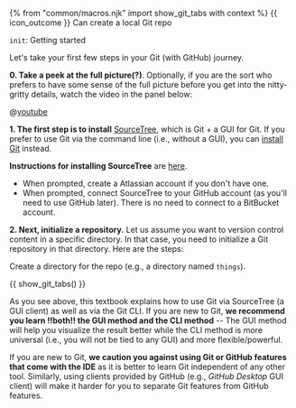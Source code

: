 {% from "common/macros.njk" import show_git_tabs with context %}
<span id="outcomes">{{ icon_outcome }} Can create a local Git repo</span>

<span id="title">`init`: Getting started</span>

<div id="body">

Let's take your first few steps in your Git (with GitHub) journey.

<span class="non-printable">

**0. Take a peek at the full picture(?)**. Optionally, if you are the sort who prefers to have some sense of the full picture before you get into the nitty-gritty details, watch the video in the panel below:
</span>

<panel header="%%{{ icon_resource }} Git Overview%%" class="non-printable">

@[youtube](v40b3ExbM0c)

</panel><p/>

**1. The first step is to install** [SourceTree](https://www.sourcetreeapp.com/), which is Git + a GUI for Git. If you prefer to use Git via the command line (i.e., without a GUI), you can [install Git](https://git-scm.com/book/en/v2/Getting-Started-Installing-Git) instead.

  <box type="info" seamless>

  **Instructions for installing SourceTree** are [here](https://confluence.atlassian.com/get-started-with-sourcetree/install-sourcetree-847359094.html).

  * When prompted, create a Atlassian account if you don't have one.
  * When prompted, connect SourceTree to your GitHub account (as you'll need to use GitHub later). There is no need to connect to a BitBucket account.
  </box>

**2. Next, initialize a repository.** Let us assume you want to version control content in a specific directory. In that case, you need to initialize a Git repository in that directory. Here are the steps:

Create a directory for the repo (e.g., a directory named `things`).

{{ show_git_tabs() }}


<box type="tip" seamless>

As you see above, this textbook explains how to use Git via SourceTree (a GUI client) as well as via the Git CLI. If you are new to Git, **we recommend you learn !!both!! the GUI method and the CLI method** -- The GUI method will help you visualize the result better while the CLI method is more universal (i.e., you will not be tied to any GUI) and more flexible/powerful.
</box>

<box type="warning" seamless>

If you are new to Git, **we caution you against using Git or GitHub features that come with the IDE** as it is better to learn Git independent of any other tool. Similarly, using clients provided by GitHub (e.g., _GitHub Desktop_ GUI client) will make it harder for you to separate Git features from GitHub features.
</box>

</div>
<div id="extras">
</div>

